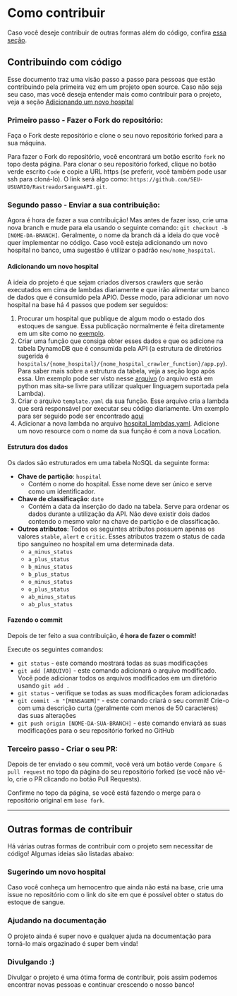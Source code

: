 # Como contribuir

Caso você deseje contribuir de outras formas além do código, confira [essa seção](#outras-formas-de-contribuir).

## Contribuindo com código

Esse documento traz uma visão passo a passo para pessoas que estão contribuindo pela primeira vez em um projeto open source. Caso não seja seu caso, mas você deseja entender mais como contribuir para o projeto, veja a seção [Adicionando um novo hospital](#adicionando-um-novo-hospital)

### Primeiro passo - Fazer o Fork do repositório:

Faça o Fork deste repositório e clone o seu novo repositório forked para a sua máquina.

Para fazer o Fork do repositório, você encontrará um botão escrito `fork` no topo desta página. Para clonar o seu repositório forked, clique no botão verde escrito `Code` e copie a URL https (se preferir, você também pode usar ssh para cloná-lo). O link será algo como: `https://github.com/SEU-USUARIO/RastreadorSangueAPI.git`.

### Segundo passo - Enviar a sua contribuição:

Agora é hora de fazer a sua contribuição! Mas antes de fazer isso, crie uma nova branch e mude para ela usando o seguinte comando: `git checkout -b [NOME-DA-BRANCH]`. Geralmente, o nome da branch dá a ideia do que você quer implementar no código. Caso você esteja adicionando um novo hospital no banco, uma sugestão é utilizar o padrão ```new/nome_hospital```.

#### Adicionando um novo hospital

A ideia do projeto é que sejam criados diversos crawlers que serão executados em cima de lambdas diariamente e que irão alimentar um banco de dados que é consumido pela APIO. Desse modo, para adicionar um novo hospital na base há 4 passos que podem ser seguidos:
    
1. Procurar um hospital que publique de algum modo o estado dos estoques de sangue. Essa publicação normalmente é feita diretamente em um site como no [exemplo](https://www.prosangue.sp.gov.br/home/).
2. Criar uma função que consiga obter esses dados e que os adicione na tabela DynamoDB que é consumida pela API (a estrutura de diretórios sugerida é ```hospitals/{nome_hospital}/{nome_hospital_crawler_function}/app.py```). Para saber mais sobre a estrutura da tabela, veja a seção logo após essa. Um exemplo pode ser visto nesse [arquivo](hospitals/hc_unicamp/hc_unicamp_crawler_function/hc_unicamp_blood_status/app.py) (o arquivo está em python mas sita-se livre para utilizar qualquer linguagem suportada pela Lambda).
3. Criar o arquivo ```template.yaml``` da sua função. Esse arquivo cria a lambda que será responsável por executar seu código diariamente. Um exemplo para ser seguido pode ser encontrado [aqui](hospitals/hc_unicamp/template.yaml) 
4. Adicionar a nova lambda no arquivo [hospital_lambdas.yaml](hospitals/hospital_lambdas.yaml). Adicione um novo resource com o nome da sua função é com a nova Location.

#### Estrutura dos dados

Os dados são estruturados em uma tabela NoSQL da seguinte forma:
- **Chave de partição**: ```hospital```
  - Contém o nome do hospital. Esse nome deve ser único e serve como um identificador.
- **Chave de classificação**: ```date```
  - Contém a data da inserção do dado na tabela. Serve para ordenar os dados durante a utilização da API. Não deve existir dois dados contendo o mesmo valor na chave de partição e de classificação.
- **Outros atributos**: Todos os seguintes atributos possuem apenas os valores ```stable```, ```alert``` e ```critic```. Esses atributos trazem o status de cada tipo sanguíneo no hospital em uma determinada data.
  - ```a_minus_status```
  - ```a_plus_status```
  - ```b_minus_status```
  - ```b_plus_status```
  - ```o_minus_status```
  - ```o_plus_status```
  - ```ab_minus_status```
  - ```ab_plus_status```
#### Fazendo o commit

Depois de ter feito a sua contribuição, **é hora de fazer o commit!**

Execute os seguintes comandos:

- `git status` - este comando mostrará todas as suas modificações
- `git add [ARQUIVO]` - este comando adicionará o arquivo modificado. Você pode adicionar todos os arquivos modificados em um diretório usando `git add .`
- `git status` - verifique se todas as suas modificações foram adicionadas
- `git commit -m "[MENSAGEM]"` - este comando criará o seu commit! Crie-o com uma descrição curta (geralmente com menos de 50 caracteres) das suas alterações
- `git push origin [NOME-DA-SUA-BRANCH]` - este comando enviará as suas modificações para o seu repositório forked no GitHub

### Terceiro passo - Criar o seu PR:

Depois de ter enviado o seu commit, você verá um botão verde `Compare & pull request` no topo da página do seu repositório forked (se você não vê-lo, crie o PR clicando no botão Pull Requests).

Confirme no topo da página, se você está fazendo o merge para o repositório original em `base fork`.

---

## Outras formas de contribuir

Há várias outras formas de contribuir com o projeto sem necessitar de código! Algumas ideias são listadas abaixo:

### Sugerindo um novo hospital

Caso você conheça um hemocentro que ainda não está na base, crie uma issue no repositório com o link do site em que é possível obter o status do estoque de sangue.

### Ajudando na documentação

O projeto ainda é super novo e qualquer ajuda na documentação para torná-lo mais orgazinado é super bem vinda!

### Divulgando :)

Divulgar o projeto é uma ótima forma de contribuir, pois assim podemos encontrar novas pessoas e continuar crescendo o nosso banco!
